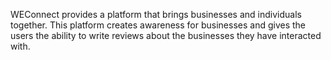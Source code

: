 WEConnect provides a platform that brings businesses and individuals together. This platform creates awareness for businesses and gives the users the ability to write reviews about the businesses they have interacted with.
